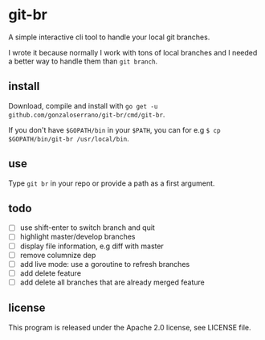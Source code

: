 # git-br

A simple interactive cli tool to handle your local git branches.

I wrote it because normally I work with tons of local branches and I needed a better way to handle them than `git branch`.

## install

Download, compile and install with `go get -u github.com/gonzaloserrano/git-br/cmd/git-br`.

If you don't have `$GOPATH/bin` in your `$PATH`, you can for e.g `$ cp $GOPATH/bin/git-br /usr/local/bin`.

## use

Type `git br` in your repo or provide a path as a first argument.

## todo

- [ ] use shift-enter to switch branch and quit
- [ ] highlight master/develop branches
- [ ] display file information, e.g diff with master
- [ ] remove columnize dep
- [ ] add live mode: use a goroutine to refresh branches
- [ ] add delete feature
- [ ] add delete all branches that are already merged feature

## license

This program is released under the Apache 2.0 license, see LICENSE file.
